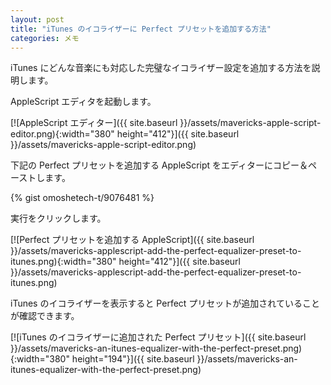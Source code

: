 ```yaml
---
layout: post
title: "iTunes のイコライザーに Perfect プリセットを追加する方法"
categories: メモ
---
```

iTunes にどんな音楽にも対応した完璧なイコライザー設定を追加する方法を説明します。

AppleScript エディタを起動します。

[![AppleScript エディター]({{ site.baseurl }}/assets/mavericks-apple-script-editor.png){:width="380" height="412"}]({{ site.baseurl }}/assets/mavericks-apple-script-editor.png)

下記の Perfect プリセットを追加する AppleScript をエディターにコピー＆ペーストします。

{% gist omoshetech-t/9076481 %}

実行をクリックします。

[![Perfect プリセットを追加する AppleScript]({{ site.baseurl }}/assets/mavericks-applescript-add-the-perfect-equalizer-preset-to-itunes.png){:width="380" height="412"}]({{ site.baseurl }}/assets/mavericks-applescript-add-the-perfect-equalizer-preset-to-itunes.png)

iTunes のイコライザーを表示すると Perfect プリセットが追加されていることが確認できます。

[![iTunes のイコライザーに追加された Perfect プリセット]({{ site.baseurl }}/assets/mavericks-an-itunes-equalizer-with-the-perfect-preset.png){:width="380" height="194"}]({{ site.baseurl }}/assets/mavericks-an-itunes-equalizer-with-the-perfect-preset.png)
